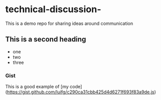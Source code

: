 # technical-discussion-
This is a demo repo for sharing ideas around communication

## This is a second heading

* one
* two
* three

### Gist

This is a good example of [my code] (https://gist.github.com/luifg/c290ca31cbb425d4d6271f693f83a9de.js)

